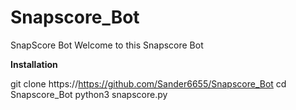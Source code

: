 # Snapscore_Bot
SnapScore Bot 
Welcome to this Snapscore Bot 

**Installation**

git clone https://https://github.com/Sander6655/Snapscore_Bot
cd Snapscore_Bot
python3 snapscore.py


